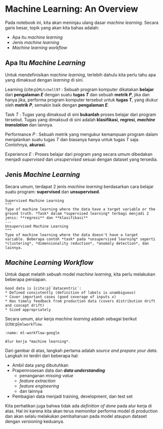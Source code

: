 # Machine Learning: An Overview

Pada notebook ini, kita akan meninjau ulang dasar *machine learning*. Secara garis besar, topik yang akan kita bahas adalah:
* Apa itu *machine learning*
* Jenis *machine learning*
* *Machine learning workflow*


## Apa Itu *Machine Learning*

Untuk mendefinisikan *machine learning*, terlebih dahulu kita perlu tahu apa yang dimaksud dengan *learning* di sini.

Learning {cite:p}`Mitchell97`
: Sebuah program komputer dikatakan **belajar** dari **pengalaman _E_** dengan suatu **tugas _T_** dan sebuah **metrik _P_**, jika dan hanya jika, performa program komputer tersebut untuk **tugas _T_**, yang diukur oleh **metrik _P_**, semakin baik dengan **pengalaman _E_**.

Task *T*
: Tugas yang dimaksud di sini **bukanlah** proses belajar dari program tersebut. Tugas yang dimaksud di sini adalah **klasifikasi**, **regresi**, **_machine translation_** dan lainnya.

Performance *P*
: Sebuah metrik yang mengukur kemampuan program dalam menjalankan suatu tugas *T* dan biasanya hanya untuk tugas *T* saja. Contohnya, **akurasi**.

Experience *E*
: Proses belajar dari program yang secara umum dibedakan menjadi *supervised* dan *unsupervised* sesuai dengan dataset yang tersedia.


## Jenis *Machine Learning*

Secara umum, terdapat 2 jenis *machine learning* berdasarkan cara belajar suatu program: **supervised** dan **unsupervised**.

```{panels}
Supervised Machine Learning
^^^
Type of machine learning where the data have a target variable or the ground truth. *Task* dalam *supervised learning* terbagi menjadi 2 jenis: **regresi** dan **klasifikasi**
---
Unsupervised Machine Learning
^^^
Type of machine learning where the data doesn't have a target variable. Beberapa contoh *task* pada *unsupervised learning* seperti *clustering*, *dimensionality reduction*, *anomaly detection*, dan lainnya.
```


## *Machine Learning Workflow*

Untuk dapat melatih sebuah model *machine learning*, kita perlu melakukan beberapa persiapan.

```{epigraph}
Good data is {cite:p}`datacentric`:
* Defined consistently (definition of labels is unambiguous)
* Cover important cases (good coverage of inputs x)
* Has timely feedback from production data (covers distribution drift and concept drift)
* Sized appropriately
```

Secara umum, alur kerja *machine learning* adalah sebagai berikut {cite:p}`mlworkflow`.

<!-- ![](./assets/images/ml-workflow-google.png) -->

```{figure} ./assets/images/ml-workflow-google.png
:name: ml-workflow-google

Alur kerja *machine learning*.
```

Dari gambar di atas, langkah pertama adalah *source and prepare your data*. Langkah ini terdiri dari beberapa hal:
* Ambil data yang dibutuhkan
* Prapemrosesan data dan **_data understanding_**
    * penanganan *missing value*
    * _feature extraction_
    * _feature engineering_
    * dan lainnya
* Pembagian data menjadi training, development, dan test set

Kita perhatikan juga bahwa tidak ada *definition of done* pada alur kerja di atas. Hal ini karena kita akan terus memonitor performa model di production dan akan selalu melakukan pembaharuan pada model ataupun dataset dengan *versioning* keduanya.
